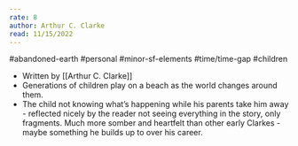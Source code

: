 ```yaml
---
rate: 8
author: Arthur C. Clarke
read: 11/15/2022
---
```


#abandoned-earth #personal #minor-sf-elements #time/time-gap #children 

- Written by [[Arthur C. Clarke]]
- Generations of children play on a beach as the world changes around them.
- The child not knowing what’s happening while his parents take him away - reflected nicely by the reader not seeing everything in the story, only fragments. Much more somber and heartfelt than other early Clarkes - maybe something he builds up to over his career.